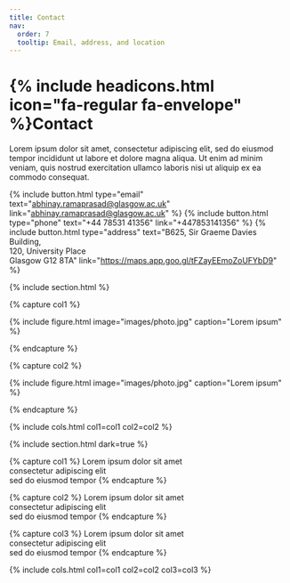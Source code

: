 ```yaml
---
title: Contact
nav:
  order: 7
  tooltip: Email, address, and location
---
```


# {% include headicons.html icon="fa-regular fa-envelope" %}Contact

Lorem ipsum dolor sit amet, consectetur adipiscing elit, sed do eiusmod tempor
incididunt ut labore et dolore magna aliqua. Ut enim ad minim veniam, quis
nostrud exercitation ullamco laboris nisi ut aliquip ex ea commodo consequat.

{%
  include button.html
  type="email"
  text="abhinay.ramaprasad@glasgow.ac.uk"
  link="abhinay.ramaprasad@glasgow.ac.uk"
%}
{%
  include button.html
  type="phone"
  text="+44 78531 41356"
  link="+447853141356"
%}
{%
  include button.html
  type="address"
  text="B625, Sir Graeme Davies Building,<br>120, University Place<br>Glasgow G12 8TA" 
  link="https://maps.app.goo.gl/tFZayEEmoZoUFYbD9"
%}

{% include section.html %}

{% capture col1 %}

{%
  include figure.html
  image="images/photo.jpg"
  caption="Lorem ipsum"
%}

{% endcapture %}

{% capture col2 %}

{%
  include figure.html
  image="images/photo.jpg"
  caption="Lorem ipsum"
%}

{% endcapture %}

{% include cols.html col1=col1 col2=col2 %}

{% include section.html dark=true %}

{% capture col1 %}
Lorem ipsum dolor sit amet  
consectetur adipiscing elit  
sed do eiusmod tempor
{% endcapture %}

{% capture col2 %}
Lorem ipsum dolor sit amet  
consectetur adipiscing elit  
sed do eiusmod tempor
{% endcapture %}

{% capture col3 %}
Lorem ipsum dolor sit amet  
consectetur adipiscing elit  
sed do eiusmod tempor
{% endcapture %}

{% include cols.html col1=col1 col2=col2 col3=col3 %}
